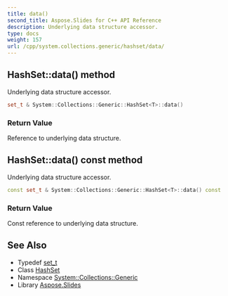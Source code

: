 ```yaml
---
title: data()
second_title: Aspose.Slides for C++ API Reference
description: Underlying data structure accessor.
type: docs
weight: 157
url: /cpp/system.collections.generic/hashset/data/
---
```

## HashSet::data() method


Underlying data structure accessor.

```cpp
set_t & System::Collections::Generic::HashSet<T>::data()
```


### Return Value

Reference to underlying data structure.

## HashSet::data() const method


Underlying data structure accessor.

```cpp
const set_t & System::Collections::Generic::HashSet<T>::data() const
```


### Return Value

Const reference to underlying data structure.

## See Also

* Typedef [set_t](./set_t/)
* Class [HashSet](./)
* Namespace [System::Collections::Generic](../)
* Library [Aspose.Slides](../../)